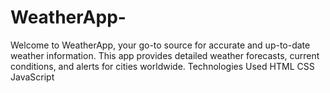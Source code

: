 # WeatherApp-
Welcome to WeatherApp, your go-to source for accurate and up-to-date weather information. This app provides detailed weather forecasts, current conditions, and alerts for cities worldwide.
Technologies Used
HTML
CSS
JavaScript
